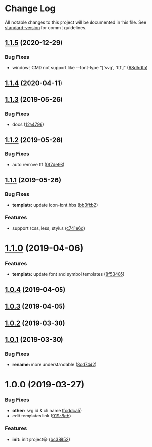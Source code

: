 # Change Log

All notable changes to this project will be documented in this file. See [standard-version](https://github.com/conventional-changelog/standard-version) for commit guidelines.

<a name="1.1.5"></a>
## [1.1.5](https://github.com/ixiaer/icon/compare/v1.1.4...v1.1.5) (2020-12-29)


### Bug Fixes

* windows CMD not support like --font-type "[\'svg\', \'ttf\']" ([68d5dfa](https://github.com/ixiaer/icon/commit/68d5dfa))



<a name="1.1.4"></a>
## [1.1.4](https://github.com/ixiaer/icon/compare/v1.1.3...v1.1.4) (2020-04-11)



<a name="1.1.3"></a>
## [1.1.3](https://github.com/ixiaer/icon/compare/v1.1.2...v1.1.3) (2019-05-26)


### Bug Fixes

* docs ([12a4796](https://github.com/ixiaer/icon/commit/12a4796))



<a name="1.1.2"></a>
## [1.1.2](https://github.com/ixiaer/icon/compare/v1.1.1...v1.1.2) (2019-05-26)


### Bug Fixes

* auto remove ttf ([0f7de93](https://github.com/ixiaer/icon/commit/0f7de93))



<a name="1.1.1"></a>
## [1.1.1](https://github.com/ixiaer/icon/compare/v1.1.0...v1.1.1) (2019-05-26)


### Bug Fixes

* **template:** update icon-font.hbs ([bb3fbb2](https://github.com/ixiaer/icon/commit/bb3fbb2))


### Features

* support scss, less, stylus ([c741e6d](https://github.com/ixiaer/icon/commit/c741e6d))



<a name="1.1.0"></a>
# [1.1.0](https://github.com/ixiaer/icon/compare/v1.0.4...v1.1.0) (2019-04-06)


### Features

* **template:** update font and symbol templates ([8f53485](https://github.com/ixiaer/icon/commit/8f53485))



<a name="1.0.4"></a>
## [1.0.4](https://github.com/ixiaer/icon/compare/v1.0.3...v1.0.4) (2019-04-05)



<a name="1.0.3"></a>
## [1.0.3](https://github.com/ixiaer/icon/compare/v1.0.2...v1.0.3) (2019-04-05)



<a name="1.0.2"></a>
## [1.0.2](https://github.com/ixiaer/icon/compare/v1.0.1...v1.0.2) (2019-03-30)



<a name="1.0.1"></a>
## [1.0.1](https://github.com/ixiaer/icon/compare/v1.0.0...v1.0.1) (2019-03-30)


### Bug Fixes

* **rename:** more understandable ([8cd74d2](https://github.com/ixiaer/icon/commit/8cd74d2))



<a name="1.0.0"></a>
# 1.0.0 (2019-03-27)


### Bug Fixes

* **other:** svg id & cli name ([fcddca5](https://github.com/ixiaer/icon/commit/fcddca5))
* edit templates link ([919c8eb](https://github.com/ixiaer/icon/commit/919c8eb))


### Features

* **init:** init project😀 ([bc38852](https://github.com/ixiaer/icon/commit/bc38852))

